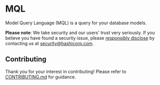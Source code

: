 # MQL

Model Query Language (MQL) is a query for your database models.

**Please note**: We take security and our users' trust very seriously. If you
believe you have found a security issue, please [responsibly
disclose](https://www.hashicorp.com/security#vulnerability-reporting) by
contacting us at  security@hashicorp.com.

## Contributing

Thank you for your interest in contributing! Please refer to
[CONTRIBUTING.md](https://github.com/hashicorp/mql/blob/main/CONTRIBUTING.md)
for guidance.
